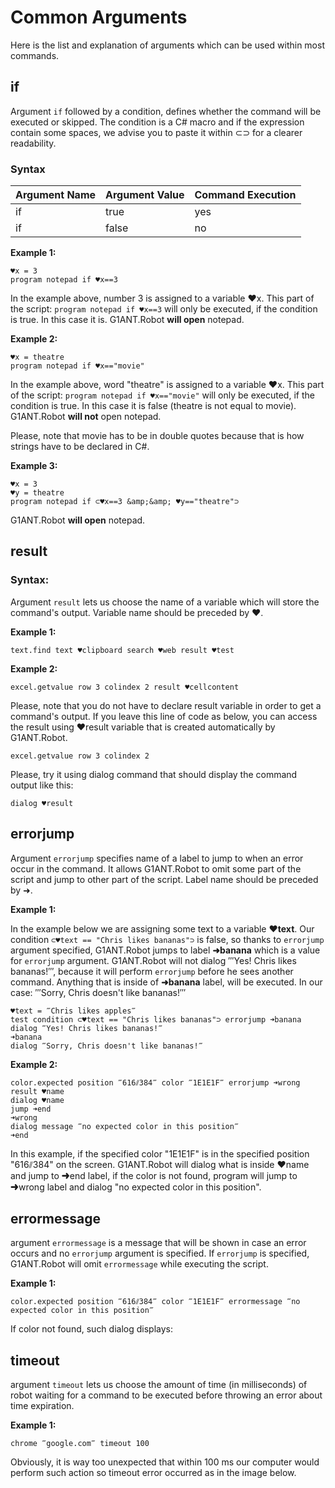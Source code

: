 # Common Arguments

Here is the list and explanation of arguments which can be used within most commands.

## if

Argument `if` followed by a condition, defines whether the command will be executed or skipped. The condition is a C# macro and if the expression contain some spaces, we advise you to paste it within ⊂⊃ for a clearer readability.

### Syntax

| Argument Name | Argument Value | Command Execution |
| ------------- | -------------- | ----------------- |
| if | true | yes |
| if | false | no |

**Example 1:**

```G1ANT
♥x = 3
program notepad if ♥x==3
```

In the example above, number 3 is assigned to a variable ♥x.  This part of the script: `program notepad if ♥x==3` will only be executed, if the condition is true. In this case it is. G1ANT.Robot **will open** notepad.

**Example 2:**

```G1ANT
♥x = theatre
program notepad if ♥x=="movie"
```

In the example above, word "theatre" is assigned to a variable ♥x.  This part of the script: `program notepad if ♥x=="movie"` will only be executed, if the condition is true. In this case it is false (theatre is not equal to movie). G1ANT.Robot **will not** open notepad.

Please, note that movie has to be in double quotes because that is how strings have to be declared in C#.

**Example 3:**

```G1ANT
♥x = 3
♥y = theatre
program notepad if ⊂♥x==3 &amp;&amp; ♥y=="theatre"⊃
```

G1ANT.Robot **will open** notepad.
 
## result

### Syntax:

Argument `result` lets us choose the name of a variable which will store the command's output. Variable name should be preceded by ♥.

**Example 1:**

```G1ANT
text.find text ♥clipboard search ♥web result ♥test
```

**Example 2:**

```G1ANT
excel.getvalue row 3 colindex 2 result ♥cellcontent
```

Please, note that you do not have to declare result variable in order to get a command's output.
If you leave this line of code as below, you can access the result using ♥result variable that is created automatically by G1ANT.Robot.

```G1ANT
excel.getvalue row 3 colindex 2
```

Please, try it using dialog command that should display the command output like this:

```G1ANT
dialog ♥result
```

## errorjump 

Argument `errorjump` specifies name of a label to jump to when an error occur in the command. It allows G1ANT.Robot to omit some part of the script and jump to other part of the script. Label name should be preceded by ➜.

**Example 1:**

In the example below we are assigning some text to a variable **♥text**.
Our condition `⊂♥text == "Chris likes bananas"⊃` is false, so thanks to `errorjump` argument specified,  G1ANT.Robot jumps to label **➜banana** which is a value for `errorjump` argument. G1ANT.Robot will not dialog ‴Yes! Chris likes bananas!‴, because it will perform `errorjump` before he sees another command. Anything that is inside of  **➜banana**  label, will be executed. In our case: ‴Sorry, Chris doesn't like bananas!‴

```G1ANT
♥text = ‴Chris likes apples‴
test condition ⊂♥text == "Chris likes bananas"⊃ errorjump ➜banana
dialog ‴Yes! Chris likes bananas!‴
➜banana
dialog ‴Sorry, Chris doesn't like bananas!‴
```

**Example 2:**

```G1ANT
color.expected position ‴616⫽384‴ color ‴1E1E1F‴ errorjump ➜wrong result ♥name
dialog ♥name
jump ➜end
➜wrong 
dialog message ‴no expected color in this position‴
➜end
```

In this example, if the specified color "1E1E1F" is in the specified position "616⫽384" on the screen. G1ANT.Robot will dialog what is inside ♥name and jump to ➜end label, if the color is not found, program will jump to  ➜wrong label and dialog "no expected color in this position".

## errormessage

argument `errormessage` is a message that will be shown in case an error occurs and no `errorjump` argument is specified. If `errorjump` is specified, G1ANT.Robot will omit `errormessage` while executing the script.

**Example 1:**

```G1ANT
color.expected position ‴616⫽384‴ color ‴1E1E1F‴ errormessage ‴no expected color in this position‴
```

If color not found, such dialog displays:
 
## timeout

argument `timeout` lets us choose the amount of time (in milliseconds) of robot waiting for a command to be executed before throwing an error about time expiration. 

**Example 1:**

```G1ANT
chrome ‴google.com‴ timeout 100
```

Obviously, it is way too unexpected that within 100 ms our computer would perform such action so timeout error occurred as in the image below.

